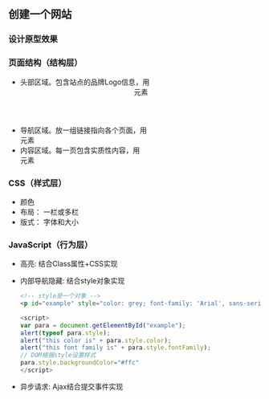 
## 创建一个网站

### 设计原型效果

### 页面结构（结构层）

- 头部区域。包含站点的品牌Logo信息，用<header>元素
- 导航区域。放一组链接指向各个页面，用<nav>元素
- 内容区域。每一页包含实质性内容，用<article>元素

### CSS（样式层）

- 颜色
- 布局： 一栏或多栏 
- 版式： 字体和大小

### JavaScript（行为层）

- 高亮: 结合Class属性+CSS实现
- 内部导航隐藏: 结合style对象实现
    ```HTML
    <!-- style是一个对象 -->
    <p id="example" style="color: grey; font-family: 'Arial', sans-serif;">an example of a paragraph</p>
    ```

    ```JavaScript
    <script>
    var para = document.getElementById("example");
    alert(typeof para.style);
    alert("this color is" + para.style.color);
    alert("this font family is" + para.style.fontFamily);
    // DOM根据style设置样式
    para.style.backgroundColor="#ffc"
    </script>
    ```
  
- 异步请求: Ajax结合提交事件实现
